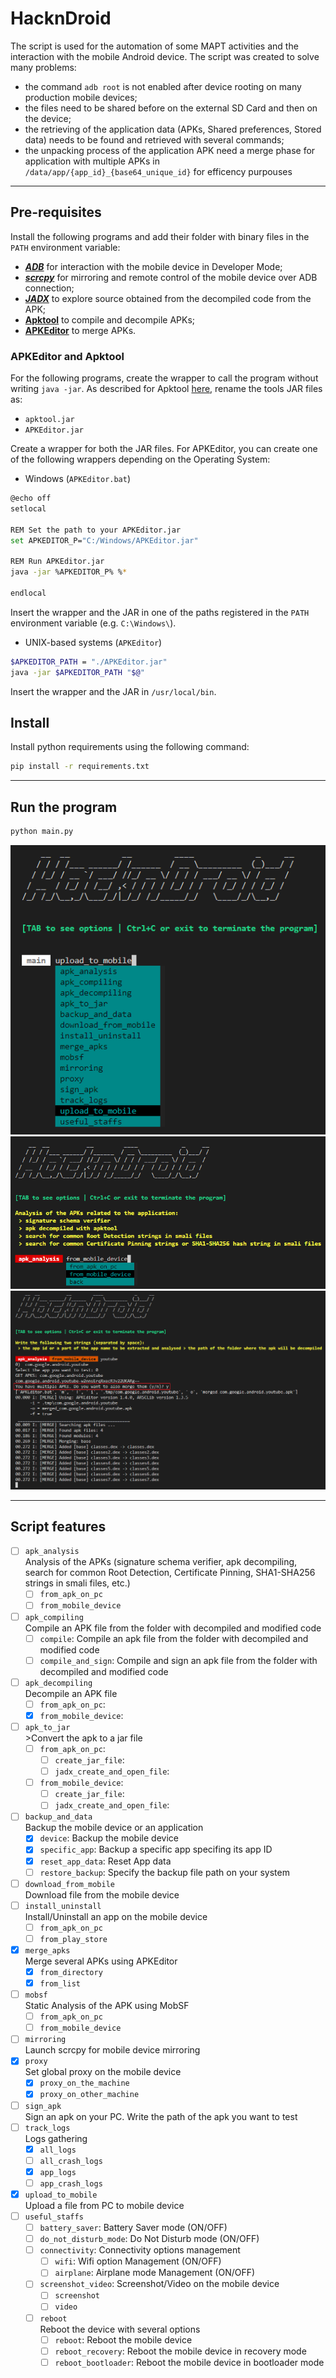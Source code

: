 # HacknDroid
The script is used for the automation of some MAPT activities and the interaction with the mobile Android device. The script was created to solve many problems:
- the command `adb root` is not enabled after device rooting on many production mobile devices;
- the files need to be shared before on the external SD Card and then on the device;
- the retrieving of the application data (APKs, Shared preferences, Stored data) needs to be found and retrieved with several commands;
- the unpacking process of the application APK need a merge phase for application with multiple APKs in `/data/app/{app_id}_{base64_unique_id}` for efficency purpouses

---

## Pre-requisites
Install the following programs and add their folder with binary files in the `PATH` environment variable:
- [***ADB***](https://developer.android.com/tools/adb) for interaction with the mobile device in Developer Mode;
- [***scrcpy***](https://github.com/Genymobile/scrcpy) for mirroring and remote control of the mobile device over ADB connection;
- [***JADX***](https://github.com/skylot/jadx) to explore source obtained from the decompiled code from the APK;
- [**Apktool**](https://apktool.org/) to compile and decompile APKs;
- [**APKEditor**]() to merge APKs.

### APKEditor and Apktool
For the following programs, create the wrapper to call the program without writing `java -jar`.
As described for Apktool [here](https://apktool.org/docs/install), rename the tools JAR files as:
- `apktool.jar`
- `APKEditor.jar`

Create a wrapper for both the JAR files.
For APKEditor, you can create one of the following wrappers depending on the Operating System:
- Windows (`APKEditor.bat`)
```bash
@echo off
setlocal

REM Set the path to your APKEditor.jar
set APKEDITOR_P="C:/Windows/APKEditor.jar"

REM Run APKEditor.jar
java -jar %APKEDITOR_P% %*

endlocal
```

Insert the wrapper and the JAR in one of the paths registered in the `PATH` environment variable (e.g. `C:\Windows\`).

- UNIX-based systems (`APKEditor`)
```bash
$APKEDITOR_PATH = "./APKEditor.jar"
java -jar $APKEDITOR_PATH "$@"
```
Insert the wrapper and the JAR in `/usr/local/bin`.

## Install
Install python requirements using the following command:
```bash
pip install -r requirements.txt
```

---

## Run the program
```bash
python main.py
```
![Run Example](.img/run_example_0.png)
![Run Example](.img/run_example_1.png)
![Run Example](.img/run_example_2.png)


---

## Script features
- [ ] `apk_analysis`<br>Analysis of the APKs (signature schema verifier, apk decompiling, search for common Root Detection, Certificate Pinning, SHA1-SHA256 strings in smali files, etc.)
  - [ ] `from_apk_on_pc`
  - [ ] `from_mobile_device`
- [ ] `apk_compiling`<br>Compile an APK file from the folder with decompiled and modified code
  - [ ] `compile`: Compile an apk file from the folder with decompiled and modified code
  - [ ] `compile_and_sign`: Compile and sign an apk file from the folder with decompiled and modified code
- [ ] `apk_decompiling`<br>Decompile an APK file
  - [ ] `from_apk_on_pc`: 
  - [x] `from_mobile_device`: 
- [ ] `apk_to_jar`<br>>Convert the apk to a jar file
  - [ ] `from_apk_on_pc`: 
    - [ ] `create_jar_file`: 
    - [ ] `jadx_create_and_open_file`: 
  - [ ] `from_mobile_device`: 
    - [ ] `create_jar_file`: 
    - [ ] `jadx_create_and_open_file`: 
- [ ] `backup_and_data`<br>Backup the mobile device or an application
  - [x] `device`: Backup the mobile device
  - [x] `specific_app`: Backup a specific app specifing its app ID
  - [x] `reset_app_data`: Reset App data
  - [ ] `restore_backup`: Specify the backup file path on your system
- [ ] `download_from_mobile`<br>Download file from the mobile device
- [ ] `install_uninstall`<br>Install/Uninstall an app on the mobile device
  - [ ] `from_apk_on_pc`
  - [ ] `from_play_store`
- [x] `merge_apks`<br>Merge several APKs using APKEditor
  - [x] `from_directory`
  - [x] `from_list`
- [ ] `mobsf`<br>Static Analysis of the APK using MobSF
  - [ ] `from_apk_on_pc`
  - [ ] `from_mobile_device`
- [ ] `mirroring`<br>Launch scrcpy for mobile device mirroring
- [x] `proxy`<br>Set global proxy on the mobile device
  - [x] `proxy_on_the_machine`
  - [x] `proxy_on_other_machine`
- [ ] `sign_apk`<br>Sign an apk on your PC. Write the path of the apk you want to test
- [ ] `track_logs`<br>Logs gathering
  - [x] `all_logs`
  - [ ] `all_crash_logs`
  - [x] `app_logs`
  - [ ] `app_crash_logs`
- [x] `upload_to_mobile`<br>Upload a file from PC to mobile device
- [ ] `useful_staffs`
  - [ ] `battery_saver`: Battery Saver mode (ON/OFF)
  - [ ] `do_not_disturb_mode`: Do Not Disturb mode (ON/OFF)
  - [ ] `connectivity`: Connectivity options management
    - [ ] `wifi`: Wifi option Management (ON/OFF)
    - [ ] `airplane`: Airplane mode Management (ON/OFF)
  - [ ] `screenshot_video`: Screenshot/Video on the mobile device
    - [ ] `screenshot`
    - [ ] `video`
  - [ ] `reboot`<br>Reboot the device with several options
    - [ ] `reboot`: Reboot the mobile device
    - [ ] `reboot_recovery`: Reboot the mobile device in recovery mode
    - [ ] `reboot_bootloader`: Reboot the mobile device in bootloader mode